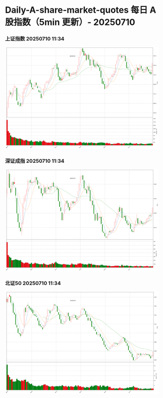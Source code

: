 
# Daily-A-share-market-quotes 每日 A 股指数（5min 更新）- 20250710

### 上证指数 20250710 11:34
![](./fig/2025/7/20250710-sh000001.png)

### 深证成指 20250710 11:34
![](./fig/2025/7/20250710-sz399001.png)

### 北证50 20250710 11:34
![](./fig/2025/7/20250710-bj899050.png)
